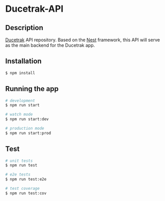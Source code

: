 # Ducetrak-API

## Description

[Ducetrak](https://trak.muka.io) API repository. Based on the
[Nest](https://github.com/nestjs/nest) framework, this API will serve as the main
backend for the Ducetrak app.

## Installation

```bash
$ npm install
```

## Running the app

```bash
# development
$ npm run start

# watch mode
$ npm run start:dev

# production mode
$ npm run start:prod
```

## Test

```bash
# unit tests
$ npm run test

# e2e tests
$ npm run test:e2e

# test coverage
$ npm run test:cov
```
